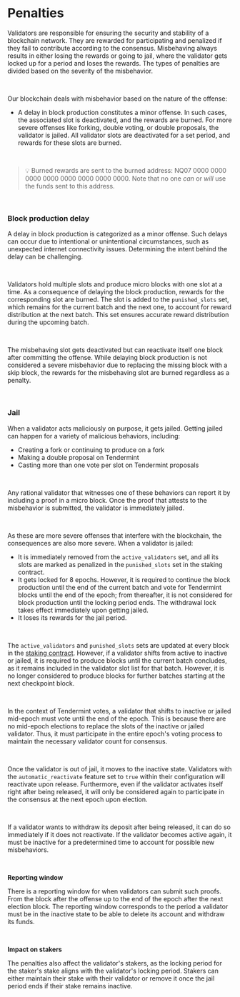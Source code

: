 # Penalties

Validators are responsible for ensuring the security and stability of a blockchain network. They are rewarded for participating and penalized if they fail to contribute according to the consensus. Misbehaving always results in either losing the rewards or going to jail, where the validator gets locked up for a period and loses the rewards. The types of penalties are divided based on the severity of the misbehavior.

<br/>

Our blockchain deals with misbehavior based on the nature of the offense:

- A delay in block production constitutes a minor offense. In such cases, the associated slot is deactivated, and the rewards are burned. For more severe offenses like forking, double voting, or double proposals, the validator is jailed. All validator slots are deactivated for a set period, and rewards for these slots are burned.

<br/>

> 💡 Burned rewards are sent to the burned address: NQ07 0000 0000 0000 0000 0000 0000 0000 0000. Note that no one _can_ or _will_ use the funds sent to this address.

<br/>

### Block production delay

A delay in block production is categorized as a minor offense. Such delays can occur due to intentional or unintentional circumstances, such as unexpected internet connectivity issues. Determining the intent behind the delay can be challenging.

<br/>

Validators hold multiple slots and produce micro blocks with one slot at a time. As a consequence of delaying the block production, rewards for the corresponding slot are burned. The slot is added to the `punished_slots` set, which remains for the current batch and the next one, to account for reward distribution at the next batch. This set ensures accurate reward distribution during the upcoming batch.

<br/>

The misbehaving slot gets deactivated but can reactivate itself one block after committing the offense. While delaying block production is not considered a severe misbehavior due to replacing the missing block with a skip block, the rewards for the misbehaving slot are burned regardless as a penalty.

<br/>

### Jail

When a validator acts maliciously on purpose, it gets jailed. Getting jailed can happen for a variety of malicious behaviors, including:

- Creating a fork or continuing to produce on a fork
- Making a double proposal on Tendermint
- Casting more than one vote per slot on Tendermint proposals

<br/>

Any rational validator that witnesses one of these behaviors can report it by including a proof in a micro block. Once the proof that attests to the misbehavior is submitted, the validator is immediately jailed.

<br/>

As these are more severe offenses that interfere with the blockchain, the consequences are also more severe. When a validator is jailed:

- It is immediately removed from the `active_validators` set, and all its slots are marked as penalized in the `punished_slots` set in the staking contract.
- It gets locked for 8 epochs. However, it is required to continue the block production until the end of the current batch and vote for Tendermint blocks until the end of the epoch; from thereafter, it is not considered for block production until the locking period ends. The withdrawal lock takes effect immediately upon getting jailed.
- It loses its rewards for the jail period.

<br/>

The `active_validators` and `punished_slots` sets are updated at every block in the [staking contract](validators/staking-contract.md). However, if a validator shifts from active to inactive or jailed, it is required to produce blocks until the current batch concludes, as it remains included in the validator slot list for that batch. However, it is no longer considered to produce blocks for further batches starting at the next checkpoint block.

<br/>

In the context of Tendermint votes, a validator that shifts to inactive or jailed mid-epoch must vote until the end of the epoch. This is because there are no mid-epoch elections to replace the slots of the inactive or jailed validator. Thus, it must participate in the entire epoch's voting process to maintain the necessary validator count for consensus.

<br/>

Once the validator is out of jail, it moves to the inactive state. Validators with the `automatic_reactivate` feature set to `true` within their configuration will reactivate upon release. Furthermore, even if the validator activates itself right after being released, it will only be considered again to participate in the consensus at the next epoch upon election.

<br/>

If a validator wants to withdraw its deposit after being released, it can do so immediately if it does not reactivate. If the validator becomes active again, it must be inactive for a predetermined time to account for possible new misbehaviors.

<br/>

**Reporting window**

There is a reporting window for when validators can submit such proofs. From the block after the offense up to the end of the epoch after the next election block. The reporting window corresponds to the period a validator must be in the inactive state to be able to delete its account and withdraw its funds.

<br/>

**Impact on stakers**

The penalties also affect the validator's stakers, as the locking period for the staker's stake aligns with the validator's locking period. Stakers can either maintain their stake with their validator or remove it once the jail period ends if their stake remains inactive.

